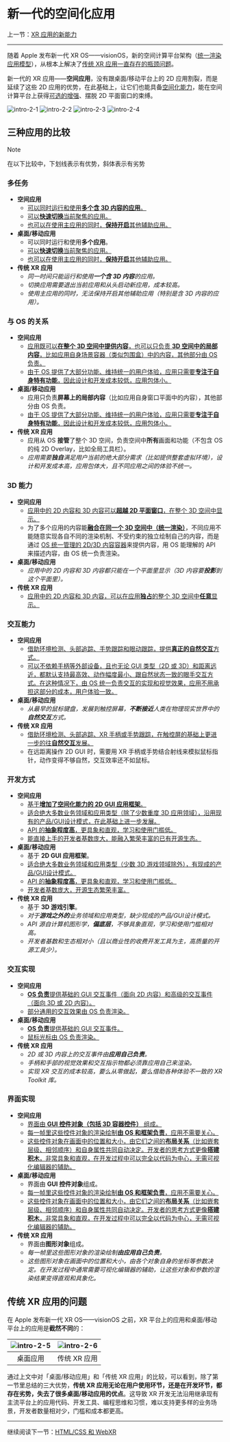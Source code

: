 # 新一代的空间化应用

上一节：[XR 应用的新能力](new-powers-for-xr-apps.md)

---

随着 Apple 发布新一代 XR OS——visionOS，新的空间计算平台架构（[统一渲染应用模型](https://developer.picoxr.com/news/multi-app-rendering/)），从根本上解决了[传统 XR 应用一直存在的瓶颈问题](the-new-generation-of-spatial-apps.md#test2)。

新一代的 XR 应用——**空间应用**，没有跟桌面/移动平台上的 2D 应用割裂，而是延续了这些 2D 应用的优势，在此基础上，让它们也能具备[空间化能力]()，能在空间计算平台上获得[可选的增强]()、摆脱 2D 平面窗口的束缚。

![intro-2-1](../../assets/intro/intro-2-1-1.gif)
![intro-2-2](../../assets/intro/intro-2-2.png)
![intro-2-3](../../assets/intro/intro-2-3.png)
![intro-2-4](../../assets/intro/intro-2-4.png)

## 三种应用的比较

> [!NOTE]
> 在以下比较中，下划线表示有优势，斜体表示有劣势

### 多任务

- **空间应用**
  - <ins>可以同时运行和使用**多个[含 3D 内容的应用]()**。</ins>
  - <ins>可以**快速切换**当前聚焦的应用。</ins>
  - <ins>也可以在使用主应用的同时，**保持开启**其他辅助应用。</ins>
- **桌面/移动应用**
  - 可以同时运行和使用**多个应用**。
  - <ins>可以**快速切换**当前聚焦的应用。</ins>
  - <ins>也可以在使用主应用的同时，**保持开启**其他辅助应用。</ins>
- **传统 XR 应用**
  - *同一时间只能运行和使用**一个含 3D 内容**的应用。*
  - *切换应用需要退出当前应用和从头启动新应用，成本较高。*
  - *使用主应用的同时，无法保持开启其他辅助应用（特别是含 3D 内容的应用）。*

### 与 OS 的关系

- **空间应用**
  - <ins>应用既可以[**在整个 3D 空间中提供内容**]()，也可以只负责 [**3D 空间中的局部内容**]()，比如应用自身[场景容器（类似包围盒）]()中的内容，其他部分由 OS 负责。</ins>
  - <ins>由于 OS 提供了大部分功能、维持统一的用户体验，应用只需要[**专注于自身特有功能**]()，因此设计和开发成本较低，应用包体小。</ins>
- **桌面/移动应用**
  - 应用只负责**屏幕上的局部内容**（比如应用自身窗口平面中的内容），其他部分由 OS 负责。
  - <ins>由于 OS 提供了大部分功能、维持统一的用户体验，应用只需要**专注于自身特有功能**，因此设计和开发成本较低，应用包体小。</ins>
- **传统 XR 应用**
  - 应用从 OS **接管**了整个 3D 空间，负责空间中**所有**画面和功能（不包含 OS 的纯 2D Overlay，比如全局工具栏）。
  - *应用需要**独自**满足用户当前的绝大部分需求（比如提供整套虚拟环境），设计和开发成本高，应用包体大，且不同应用之间的体验不统一。*

### 3D 能力

- **空间应用**
  - <ins>应用中的 2D 内容和 3D 内容可以[**超越 2D 平面窗口**]()，在整个 3D 空间中显示。</ins>
  - 为了多个应用的内容能[**融合在同一个 3D 空间中（统一渲染）**]()，不同应用不能随意实现各自不同的渲染机制、不受约束的独立绘制自己的内容，而是通过 [OS 统一管理的 2D/3D 内容容器]()来提供内容，用 OS 能理解的 API 来描述内容，由 OS 统一负责渲染。
- **桌面/移动应用**
  - *应用中的 2D 内容和 3D 内容都只能在一个平面里显示（3D 内容要**投影**到这个平面里）。*
- **传统 XR 应用**
  - <ins>应用中的 2D 内容和 3D 内容，可以在应用**独占**的整个 3D 空间中**任意**显示。</ins>

### 交互能力

- **空间应用**
  - <ins>借助环境检测、头部追踪、手势跟踪和眼动跟踪，提供[**真正的自然交互**]()方式。</ins>
  - <ins>可以不依赖手柄等外部设备，且也无论 GUI 类型（2D 或 3D）和距离远近，都默认支持最高效、动作幅度最小、跟自然状态一致的[眼手交互]()方式。在这种情况下，由 OS 统一负责交互的实现和视觉效果，应用不用承担这部分的成本，用户体验一致。</ins>
- **桌面/移动应用**
  - *从最早的鼠标键盘，发展到触控屏幕，**不断接近**人类在物理现实世界中的**自然交互**方式。*
- **传统 XR 应用**
  - <ins>借助环境检测、头部追踪、XR 手柄或手势跟踪，在触控屏的基础上更进一步的往**自然交互**发展。</ins>
  - 在远距离操作 2D GUI 时，需要用 XR 手柄或手势结合射线来模拟鼠标指针，动作变得不够自然，交互效率还不如鼠标。

### 开发方式

- **空间应用**
  - <ins>基于[**增加了空间化能力的 2D GUI 应用框架**]()。</ins>
  - <ins>适合绝大多数业务领域和应用类型（除了少数重度 3D 应用领域），沿用现有的产品/GUI设计模式，在此基础上进一步发展。</ins>
  - <ins>[API]() 的**抽象程度高**，更具象和直观，学习和使用门槛低。</ins>
  - <ins>能直接上手的开发者基数庞大，能融入繁荣丰富的已有开源生态。</ins>
- **桌面/移动应用**
  - 基于 **2D GUI 应用框架**。
  - <ins>适合绝大多数业务领域和应用类型（少数 3D 游戏领域除外），有现成的产品/GUI设计模式。</ins>
  - <ins>API 的**抽象程度高**，更具象和直观，学习和使用门槛低。</ins>
  - <ins>开发者基数庞大，开源生态繁荣丰富。</ins>
- **传统 XR 应用**
  - 基于 **3D 游戏引擎**。
  - *对于**游戏之外的**业务领域和应用类型，缺少现成的产品/GUI设计模式。*
  - *API 源自计算机图形学，**偏底层**，不够具象直观，学习和使用门槛相对高。*
  - *开发者基数和生态相对小（且以商业性的收费开发工具为主，高质量的开源工具少）。*

### 交互实现

- **空间应用**
  - <ins>**OS 负责**提供[基础的 GUI 交互事件（面向 2D 内容）]()和[高级的交互事件（面向 3D 或 2D 内容）]()。</ins>
  - <ins>部分通用的交互效果由 OS 负责渲染。</ins>
- **桌面/移动应用**
  - <ins>**OS 负责**提供基础的 GUI 交互事件。</ins>
  - <ins>鼠标光标由 OS 负责渲染。</ins>
- **传统 XR 应用**
  - *2D 或 3D 内容上的交互事件由**应用自己负责**。*
  - *手柄和手部的视觉效果和交互指示物都必须靠应用自己来渲染。*
  - *实现 XR 交互的成本较高，要么从零做起，要么借助各种体验不一致的 XR Toolkit 库。*

### 界面实现

- **空间应用**
  - <ins>界面由 **GUI 控件对象（包括 [3D 容器控件]()）** 组成。</ins>
  - <ins>每一帧里这些控件对象的渲染绘制**由 OS 和框架负责**，应用不需要关心。</ins>
  - <ins>这些控件对象在画面中的位置和大小，由它们之间的[**布局关系**（比如嵌套层级、相邻顺序）和自身属性]()共同自动决定。开发者的思考方式更像**搭建积木**，非常具象和直观，在开发过程中可以完全以代码为中心，无需可视化编辑器的辅助。</ins>
- **桌面/移动应用**
  - 界面由 **GUI 控件对象**组成。
  - <ins>每一帧里这些控件对象的渲染绘制**由 OS 和框架负责**，应用不需要关心。</ins>
  - <ins>这些控件对象在画面中的位置和大小，由它们之间的**布局关系**（比如嵌套层级、相邻顺序）和自身属性共同自动决定。开发者的思考方式更像**搭建积木**，非常具象和直观，在开发过程中可以完全以代码为中心，无需可视化编辑器的辅助。</ins>
- **传统 XR 应用**
  - 界面由**图形对象**组成。
  - *每一帧里这些图形对象的渲染绘制**由应用自己负责**。*
  - *这些图形对象在画面中的位置和大小，由各个对象自身的坐标等参数决定。在开发过程中通常需要可视化编辑器的辅助，让这些对象和参数的渲染结果变得直观和具象化。*

## 传统 XR 应用的问题

在 Apple 发布新一代 XR OS——visionOS 之前，XR 平台上的应用和桌面/移动平台上的应用是**截然不同**的：

| ![intro-2-5](../../assets/intro/intro-2-5.png) | ![intro-2-6](../../assets/intro/intro-2-6.png) |
|:---:|:---:|
| 桌面应用 | 传统 XR 应用 |

通过上文中对「桌面/移动应用」和「传统 XR 应用」的比较，可以看到，除了第一节里总结的三大优势，**传统 XR 应用无论在用户使用环节，还是在开发环节，都存在劣势，失去了很多桌面/移动应用的优点**。这导致 XR 开发无法沿用继承现有主流平台上的应用代码、开发工具、编程思维和习惯，难以支持更多样的业务场景，开发者数量相对少，门槛和成本都更高。

---

继续阅读下一节：[HTML/CSS 和 WebXR](html-css-and-webxr.md)
